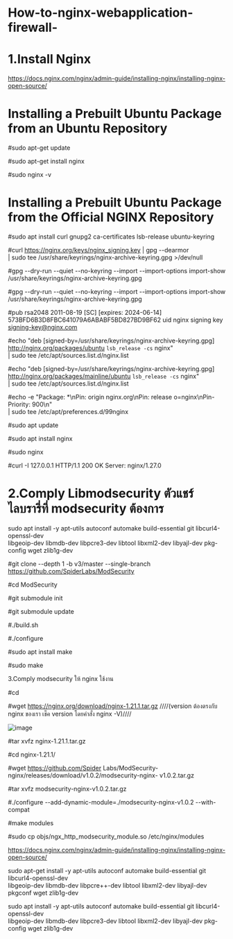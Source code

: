 # How-to-nginx-webapplication-firewall-

# 1.Install Nginx 

https://docs.nginx.com/nginx/admin-guide/installing-nginx/installing-nginx-open-source/

# Installing a Prebuilt Ubuntu Package from an Ubuntu Repository

#sudo apt-get update

#sudo apt-get install nginx

#sudo nginx -v

# Installing a Prebuilt Ubuntu Package from the Official NGINX Repository

#sudo apt install curl gnupg2 ca-certificates lsb-release ubuntu-keyring

#curl https://nginx.org/keys/nginx_signing.key | gpg --dearmor \
| sudo tee /usr/share/keyrings/nginx-archive-keyring.gpg >/dev/null

#gpg --dry-run --quiet --no-keyring --import --import-options import-show /usr/share/keyrings/nginx-archive-keyring.gpg

#gpg --dry-run --quiet --no-keyring --import --import-options import-show /usr/share/keyrings/nginx-archive-keyring.gpg

#pub   rsa2048 2011-08-19 [SC] [expires: 2024-06-14]
  573BFD6B3D8FBC641079A6ABABF5BD827BD9BF62
uid                      nginx signing key <signing-key@nginx.com>

#echo "deb [signed-by=/usr/share/keyrings/nginx-archive-keyring.gpg] \
http://nginx.org/packages/ubuntu `lsb_release -cs` nginx" \
    | sudo tee /etc/apt/sources.list.d/nginx.list

#echo "deb [signed-by=/usr/share/keyrings/nginx-archive-keyring.gpg] \
http://nginx.org/packages/mainline/ubuntu `lsb_release -cs` nginx" \
    | sudo tee /etc/apt/sources.list.d/nginx.list

#echo -e "Package: *\nPin: origin nginx.org\nPin: release o=nginx\nPin-Priority: 900\n" \
    | sudo tee /etc/apt/preferences.d/99nginx

#sudo apt update

#sudo apt install nginx

#sudo nginx

#curl -I 127.0.0.1
HTTP/1.1 200 OK
Server: nginx/1.27.0


# 2.Comply Libmodsecurity ตัวแชร์ไลบรารี่ที่ modsecurity ต้องการ

sudo apt install -y apt-utils autoconf automake build-essential git libcurl4-openssl-dev \
libgeoip-dev libmdb-dev libpcre3-dev libtool libxml2-dev libyajl-dev pkg-config wget zlib1g-dev

#git clone --depth 1 -b v3/master --single-branch https://github.com/SpiderLabs/ModSecurity 

#cd ModSecurity

#git submodule init

#git submodule update

#./build.sh

#./configure

#sudo apt install make

#sudo make

3.Comply modsecurity ให้ nginx ใช้งาน

#cd

#wget https://nginx.org/download/nginx-1.21.1.tar.gz ////(version ต้องตรงกับ nginx ของเรา เช็ค version โดยคำสั่ง nginx -V)////

![image](https://github.com/thanawut2903/How-to-nginx-webapplication-firewall-/assets/159118913/c5f90260-f432-48c5-b383-41e9f40421f7)

#tar xvfz nginx-1.21.1.tar.gz

#cd nginx-1.21.1/

#wget https://github.com/Spider Labs/ModSecurity-nginx/releases/download/v1.0.2/modsecurity-nginx- v1.0.2.tar.gz

#tar xvfz modsecurity-nginx-v1.0.2.tar.gz

#./configure --add-dynamic-module=./modsecurity-nginx-v1.0.2 --with-compat

#make modules

#sudo cp objs/ngx_http_modsecurity_module.so /etc/nginx/modules

https://docs.nginx.com/nginx/admin-guide/installing-nginx/installing-nginx-open-source/

sudo apt-get install -y apt-utils autoconf automake build-essential git libcurl4-openssl-dev \
libgeoip-dev libmdb-dev libpcre++-dev libtool libxml2-dev libyajl-dev pkgconf wget zlib1g-dev

sudo apt install -y apt-utils autoconf automake build-essential git libcurl4-openssl-dev \
libgeoip-dev libmdb-dev libpcre3-dev libtool libxml2-dev libyajl-dev pkg-config wget zlib1g-dev

